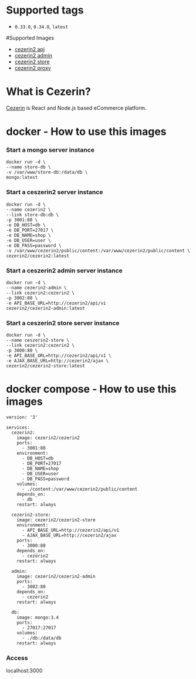 # Supported tags

- ```0.33.0```, ```0.34.0```, ```latest```

#Supported Images

- [cezerin2 api](https://github.com/cezerin2/docker-cezerin2/blob/master/cezerin2/README.md)
- [cezerin2 admin](https://github.com/cezerin2/docker-cezerin2/blob/master/cezerin2-admin/README.md)
- [cezerin2 store](https://github.com/cezerin2/docker-cezerin2/blob/master/cezerin2-store/README.md)
- [cezerin2 proxy](https://github.com/cezerin2/docker-cezerin2/blob/master/cezerin2-proxy/README.md)


# What is Cezerin?
[Cezerin](https://github.com/cezerin2/cezerin2) is React and Node.js based eCommerce platform.

# docker - How to use this images

### Start a mongo server instance

```shell
docker run -d \
--name store-db \
-v /var/www/store-db:/data/db \
mongo:latest
```

### Start a ceszerin2 server instance

```shell
docker run -d \
--name cezerin2 \
--link store-db:db \
-p 3001:80 \
-e DB_HOST=db \
-e DB_PORT=27017 \
-e DB_NAME=shop \
-e DB_USER=user \
-e DB_PASS=password \
-v /var/www/cezerin2/public/content:/var/www/cezerin2/public/content \
cezerin2/cezerin2:latest
```

### Start a ceszerin2 admin server instance

```shell
docker run -d \
--name cezerin2-admin \
--link cezerin2:cezerin2 \
-p 3002:80 \
-e API_BASE_URL=http://cezerin2/api/vi
cezerin2/cezerin2-admin:latest
```

### Start a ceszerin2 store server instance

```shell
docker run -d \
--name ceszerin2-store \
--link cezerin2:cezerin2 \
-p 3000:80 \
-e API_BASE_URL=http://cezerin2/api/v1 \ 
-e AJAX_BASE_URL=http://cezerin2/ajax \ 
cezerin2/cezerin2-store:latest
```

# docker compose - How to use this images

```shell
version: '3'

services:
  cezerin2:
    image: cezerin2/cezerin2
    ports:
      - 3001:80
    environment:
      - DB_HOST=db
      - DB_PORT=27017
      - DB_NAME=shop
      - DB_USER=user
      - DB_PASS=password
    volumes:
      - ./content:/var/www/cezerin2/public/content
    depends_on:
      - db
    restart: always

  cezerin2-store:
    image: cezerin2/cezerin2-store
    environment:
      - API_BASE_URL=http://cezerin2/api/v1
      - AJAX_BASE_URL=http://cezerin2/ajax
    ports:
      - 3000:80
    depends_on:
      - cezerin2
    restart: always

  admin:
    image: cezerin2/cezerin2-admin
    ports:
      - 3002:80
    depends_on:
      - cezerin2
    restart: always

  db:
    image: mongo:3.4
    ports:
      - 27017:27017
    volumes:
      - ./db:/data/db
    restart: always
```

### Access

localhost:3000
